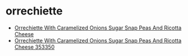 # orrechiette

 * [Orrechiette With Caramelized Onions Sugar Snap Peas And Ricotta Cheese](../../index/o/orrechiette-with-caramelized-onions-sugar-snap-peas-and-ricotta-cheese-353350.json)
 * [Orrechiette With Caramelized Onions Sugar Snap Peas And Ricotta Cheese 353350](../../index/o/orrechiette-with-caramelized-onions-sugar-snap-peas-and-ricotta-cheese-353350.json)
